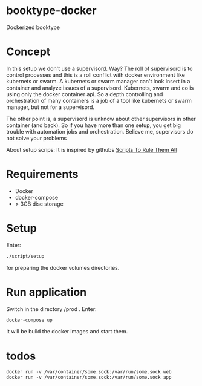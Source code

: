 # booktype-docker #
Dockerized booktype

# Concept #

In this setup we don't use a supervisord. Way? The roll of supervisord is to
control processes and this is a roll conflict with docker environment like
kubernets or swarm. A kubernets or swarm manager can't look insert in a
container and analyze issues of a supervisord. Kubernets, swarm and co is using
only the docker container api. So a depth controlling and orchestration of
many containers is a job of a tool like kubernets or swarm manager, but not
for a supervisord.

The other point is, a supervisord is unknow about other supervisors in other
container (and back). So if you have more than one setup, you get big trouble
with automation jobs and orchestration. Believe me, supervisors do not solve
your problems

About setup scrips: It is inspired by githubs [Scripts To Rule Them All](https://github.com/github/scripts-to-rule-them-all)

# Requirements #

- Docker
- docker-compose
- \> 3GB disc storage


# Setup #

Enter:

```bash
./script/setup
```
for preparing the docker volumes directories.

# Run application #

Switch in the directory /prod . Enter:

```bash
docker-compose up
```

It will be build the docker images and start them.


# todos #

```
docker run -v /var/container/some.sock:/var/run/some.sock web
docker run -v /var/container/some.sock:/var/run/some.sock app
```
